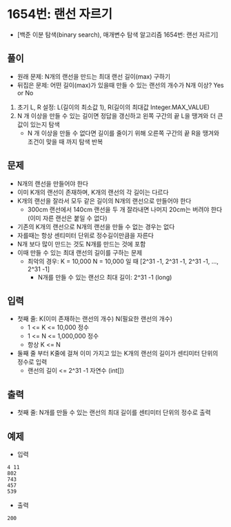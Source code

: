 # 1654번: 랜선 자르기
- [백준 이분 탐색(binary search), 매개변수 탐색 알고리즘 1654번: 랜선 자르기]

## 풀이
- 원래 문제: N개의 랜선을 만드는 최대 랜선 길이(max) 구하기
- 뒤집은 문제: 어떤 길이(max)가 있을때 만들 수 있는 랜선의 개수가 N개 이상? Yes or No
1. 초기 L, R 설정: L(길이의 최소값 1), R(길이의 최대값 Integer.MAX_VALUE)
2. N 개 이상을 만들 수 있는 길이면 정답을 갱신하고 왼쪽 구간의 끝 L을 땡겨와 더 큰 값이 있는지 탐색
   - N 개 이상을 만들 수 없다면 길이를 줄이기 위해 오른쪽 구간의 끝 R을 땡겨와 조건이 맞을 때 까지 탐색 반복

## 문제
- N개의 랜선을 만들어야 한다
- 이미 K개의 랜선이 존재하며, K개의 랜선의 각 길이는 다르다
- K개의 랜선을 잘라서 모두 같은 길이의 N개의 랜선으로 만들어야 한다
  - 300cm 랜선에서 140cm 랜선을 두 개 잘라내면 나머지 20cm는 버려야 한다 (이미 자른 랜선은 붙일 수 없다)
- 기존의 K개의 랜선으로 N개의 랜선을 만들 수 없는 경우는 없다
- 자를때는 항상 센티미터 단위로 정수길이만큼을 자른다
- N개 보다 많이 만드는 것도 N개를 만드는 것에 포함
- 이때 만들 수 있는 최대 랜선의 길이를 구하는 문제
  - 최악의 경우: K = 10,000 N = 10,000 일 때 [2^31 -1, 2^31 -1, 2^31 -1, ..., 2^31 -1]
    - N개를 만들 수 있는 랜선으 최대 길이: 2^31 -1 (long)

## 입력
- 첫째 줄: K(이미 존재하는 랜선의 개수) N(필요한 랜선의 개수)
  - 1 <= K <= 10,000 정수
  - 1 <= N <= 1,000,000 정수
  - 항상 K <= N
- 둘째 줄 부터 K줄에 걸쳐 이미 가지고 있는 K개의 랜선의 길이가 센티미터 단위의 정수로 입력
  - 랜선의 길이 <= 2^31 -1 자연수 (int[])

## 출력
- 첫째 줄: N개를 만들 수 있는 랜선의 최대 길이를 센티미터 단위의 정수로 출력

## 예제
- 입력
```text
4 11
802
743
457
539
```
- 출력
```text
200
```